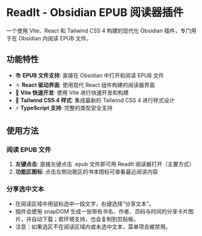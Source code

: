 # ReadIt - Obsidian EPUB 阅读器插件

一个使用 Vite、React 和 Tailwind CSS 4 构建的现代化 Obsidian 插件，专门用于在 Obsidian 内阅读 EPUB 文件。

## 功能特性

- 📚 **EPUB 文件支持**: 直接在 Obsidian 中打开和阅读 EPUB 文件
- ⚛️ **React 驱动界面**: 使用现代 React 组件构建的阅读器界面
- 🚀 **Vite 快速开发**: 使用 Vite 进行快速开发和构建
- 🎨 **Tailwind CSS 4 样式**: 集成最新的 Tailwind CSS 4 进行样式设计
- ⚡ **TypeScript 支持**: 完整的类型安全支持

## 使用方法

### 阅读 EPUB 文件

1. **左键点击**: 直接左键点击 .epub 文件即可用 ReadIt 阅读器打开（主要方式）
2. **功能区图标**: 点击左侧功能区的书本图标可查看最近阅读内容

### 分享选中文本

- 在阅读区域中用鼠标选中一段文字，右键选择“分享文本”。
- 插件会使用 snapDOM 生成一张带有书名、作者、页码与时间的分享卡片图片，并自动下载；若环境支持，也会复制到剪贴板。
- 注意：如果选区不在阅读区域内或未选中文本，菜单项会被禁用。
